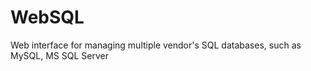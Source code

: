 WebSQL
======

Web interface for managing multiple vendor's SQL databases, such as MySQL, MS SQL Server
